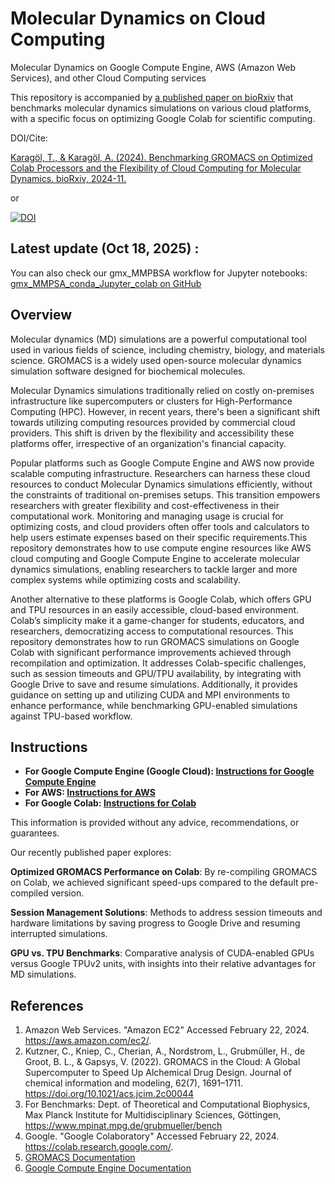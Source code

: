 # Molecular Dynamics on Cloud Computing

Molecular Dynamics on Google Compute Engine, AWS (Amazon Web Services), and other Cloud Computing services

This repository is accompanied by [a published paper on bioRxiv](https://www.biorxiv.org/content/10.1101/2024.11.14.623563v1.abstract) that benchmarks molecular dynamics simulations on various cloud platforms, with a specific focus on optimizing Google Colab for scientific computing.

DOI/Cite:

[Karagöl, T., & Karagöl, A. (2024). Benchmarking GROMACS on Optimized Colab Processors and the Flexibility of Cloud Computing for Molecular Dynamics. bioRxiv, 2024-11.](https://www.biorxiv.org/content/10.1101/2024.11.14.623563v1.abstract) 

or 

[![DOI](https://zenodo.org/badge/761850636.svg)](https://zenodo.org/doi/10.5281/zenodo.10751372)

## Latest update (Oct 18, 2025) : 
You can also check our gmx_MMPBSA workflow for Jupyter notebooks: [gmx_MMPSA_conda_Jupyter_colab on GitHub](https://github.com/karagol-taner/gmx_MMPSA_conda_Jupyter_colab)

## Overview
Molecular dynamics (MD) simulations are a powerful computational tool used in various fields of science, including chemistry, biology, and materials science. GROMACS is a widely used open-source molecular dynamics simulation software designed for biochemical molecules.

Molecular Dynamics simulations traditionally relied on costly on-premises infrastructure like supercomputers or clusters for High-Performance Computing (HPC). However, in recent years, there's been a significant shift towards utilizing computing resources provided by commercial cloud providers. This shift is driven by the flexibility and accessibility these platforms offer, irrespective of an organization's financial capacity. 

Popular platforms such as Google Compute Engine and AWS now provide scalable computing infrastructure. Researchers can harness these cloud resources to conduct Molecular Dynamics simulations efficiently, without the constraints of traditional on-premises setups. This transition empowers researchers with greater flexibility and cost-effectiveness in their computational work. Monitoring and managing usage is crucial for optimizing costs, and cloud providers often offer tools and calculators to help users estimate expenses based on their specific requirements.This repository demonstrates how to use compute engine resources like AWS cloud computing and Google Compute Engine to accelerate molecular dynamics simulations, enabling researchers to tackle larger and more complex systems while optimizing costs and scalability. 

Another alternative to these platforms is Google Colab, which offers GPU and TPU resources in an easily accessible, cloud-based environment. Colab’s simplicity make it a game-changer for students, educators, and researchers, democratizing access to computational resources. This repository demonstrates how to run GROMACS simulations on Google Colab with significant performance improvements achieved through recompilation and optimization. It addresses Colab-specific challenges, such as session timeouts and GPU/TPU availability, by integrating with Google Drive to save and resume simulations. Additionally, it provides guidance on setting up and utilizing CUDA and MPI environments to enhance performance, while benchmarking GPU-enabled simulations against TPU-based workflow.

## Instructions
- **For Google Compute Engine (Google Cloud): [Instructions for Google Compute Engine](instructions_for_gce.md)**
- **For AWS: [Instructions for AWS ](instructions_for_aws.md)**
- **For Google Colab: [Instructions for Colab](instructions_for_colab.md)**

This information is provided without any advice, recommendations, or guarantees.

Our recently published paper explores:

**Optimized GROMACS Performance on Colab**: By re-compiling GROMACS on Colab, we achieved significant speed-ups compared to the default pre-compiled version.

**Session Management Solutions**: Methods to address session timeouts and hardware limitations by saving progress to Google Drive and resuming interrupted simulations.

**GPU vs. TPU Benchmarks**: Comparative analysis of CUDA-enabled GPUs versus Google TPUv2 units, with insights into their relative advantages for MD simulations.

## References
1. Amazon Web Services. "Amazon EC2" Accessed February 22, 2024. https://aws.amazon.com/ec2/.
2. Kutzner, C., Kniep, C., Cherian, A., Nordstrom, L., Grubmüller, H., de Groot, B. L., & Gapsys, V. (2022). GROMACS in the Cloud: A Global Supercomputer to Speed Up Alchemical Drug Design. Journal of chemical information and modeling, 62(7), 1691–1711. https://doi.org/10.1021/acs.jcim.2c00044
3. For Benchmarks: Dept. of Theoretical and Computational Biophysics, Max Planck Institute for Multidisciplinary Sciences, Göttingen, https://www.mpinat.mpg.de/grubmueller/bench
4. Google. "Google Colaboratory" Accessed February 22, 2024. https://colab.research.google.com/.
5. [GROMACS Documentation](http://manual.gromacs.org/)
6. [Google Compute Engine Documentation](https://cloud.google.com/compute)
